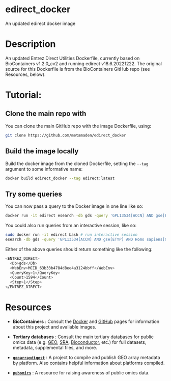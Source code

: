 # edirect_docker

An updated edirect docker image

# Description

An updated Entrez Direct Utilities Dockerfile, currently based on BioContainers v1.2.0_cv2 and running edirect v18.6.20221222. The original 
source for this Dockerfile is from the BioContainers GitHub repo (see Resources, below).

# Tutorial:

## Clone the main repo with

You can clone the main GitHub repo with the image Dockerfile, using:
```sh
git clone https://github.com/metamaden/edirect_docker
```

## Build the image locally

Build the docker image from the cloned Dockerfile, setting the `--tag` argument to some informative name:
```sh
docker build edirect_docker --tag edirect:latest
```

## Try some queries

You can now pass a query to the Docker image in one line like so:
```sh
docker run -it edirect esearch -db gds -query 'GPL13534[ACCN] AND gse[ETYP] AND Homo sapiens[ORGN]'
```

You could also run queries from an interactive session, like so:
```sh
sudo docker run -it edirect bash # run interactive session
esearch -db gds -query 'GPL13534[ACCN] AND gse[ETYP] AND Homo sapiens[ORGN]' # try a new query
```

Either of the above queries should return something like the following:
```sh
<ENTREZ_DIRECT>
  <Db>gds</Db>
  <WebEnv>MCID_63b33b4784d8ee4a3124bbff</WebEnv>
  <QueryKey>1</QueryKey>
  <Count>1594</Count>
  <Step>1</Step>
</ENTREZ_DIRECT>
```

# Resources

* **BioContainers** : Consult the [Docker](https://hub.docker.com/r/biocontainers/biocontainers) and [GitHub](https://github.com/BioContainers/containers) pages for information about this project and available images.

* **Tertiary databases** : Consult the main tertiary databases for public omics data (e.g. [GEO](https://www.ncbi.nlm.nih.gov/geo/), [SRA](https://www.ncbi.nlm.nih.gov/sra), 
[Bioconductor](https://bioconductor.org/packages/release/data/experiment/), etc.) for full datasets, metadata, supplemental files, and more.

* [**`geoarraydigest`**](https://github.com/metamaden/geoarraydigest) : A project to compile and publish GEO array metadata by platform. Also contains helpful information about platforms compiled.

* [**`pubomics`**](https://github.com/metamaden/pubomics) : A resource for raising awareness of public omics data.